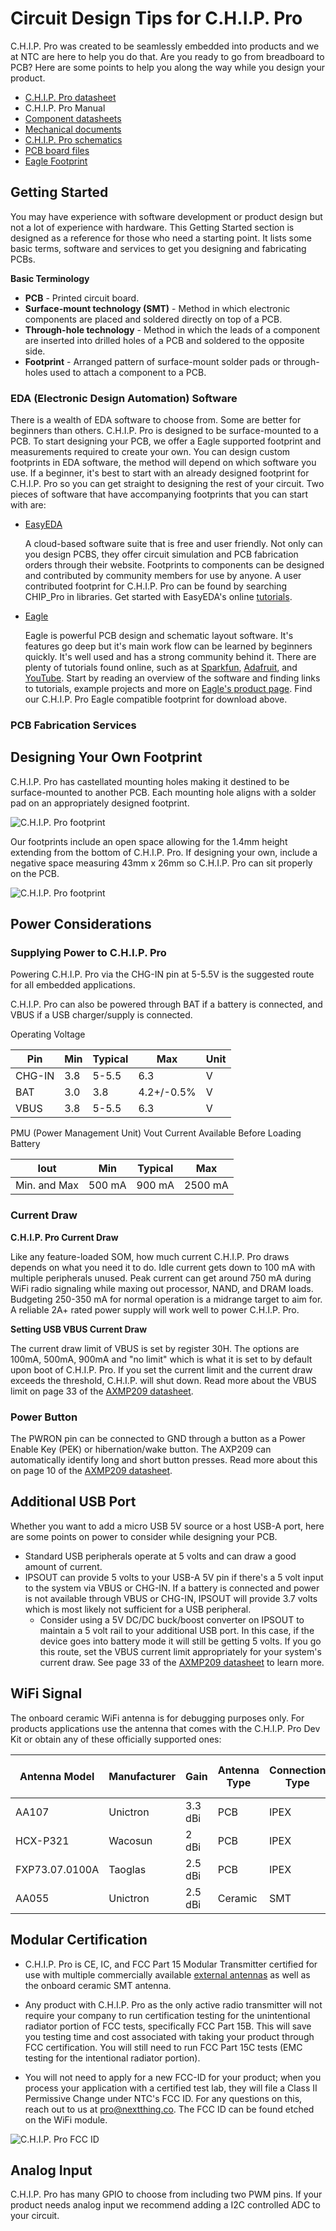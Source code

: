 # Circuit Design Tips for C.H.I.P. Pro 

C.H.I.P. Pro was created to be seamlessly embedded into products and we at NTC are here to help you do that. Are you ready to go from breadboard to PCB? Here are some points to help you along the way while you design your product.

* [C.H.I.P. Pro datasheet](https://github.com/NextThingCo/CHIP_Pro-Hardware/blob/master/Datasheets/CHIP_PRO_Datasheet_v1.0.pdf)
* C.H.I.P. Pro Manual
* [Component datasheets](https://github.com/NextThingCo/CHIP_Pro-Hardware/tree/master/v1.0/Component%20Datasheets)
* [Mechanical documents](https://github.com/NextThingCo/CHIP_Pro-Hardware/tree/master/Mechanical_Documents)
* [C.H.I.P. Pro schematics](https://github.com/NextThingCo/CHIP_Pro-Hardware/blob/master/v1.0/CHIP_Pro_v1_0_Schematic.pdf)
* [PCB board files](https://github.com/NextThingCo/CHIP_Pro-Hardware/tree/master/v1.0/PCB%20Source)
* [Eagle Footprint](https://github.com/NextThingCo/CHIP_Pro-Hardware/blob/master/Footprint/EAGLE/CHIP_Pro-Footprint.lbr) 

## Getting Started 

You may have experience with software development or product design but not a lot of experience with hardware. This Getting Started section is designed as a reference for those who need a starting point. It lists some basic terms, software and services to get you designing and fabricating PCBs.

**Basic Terminology**

* **PCB** - Printed circuit board.
* **Surface-mount technology (SMT)** - Method in which electronic components are placed and soldered directly on top of a PCB.
* **Through-hole technology** - Method in which the leads of a component are inserted into drilled holes of a PCB and soldered to the opposite side. 
* **Footprint** - Arranged pattern of surface-mount solder pads or through-holes used to attach a component to a PCB.

### EDA (Electronic Design Automation) Software

There is a wealth of EDA software to choose from. Some are better for beginners than others. C.H.I.P. Pro is designed to be surface-mounted to a PCB. To start designing your PCB, we offer a Eagle supported footprint and measurements required to create your own. You can design custom footprints in EDA software, the method will depend on which software you use. If a beginner, it's best to start with an already designed footprint for C.H.I.P. Pro so you can get straight to designing the rest of your circuit. Two pieces of software that have accompanying footprints that you can start with are:

* [EasyEDA](https://easyeda.com/)

	A cloud-based software suite that is free and user friendly. Not only can you design PCBS, they offer circuit simulation and PCB fabrication orders through their website. Footprints to components can be designed and contributed by community members for use by anyone. A user contributed footprint for C.H.I.P. Pro can be found by searching CHIP_Pro in libraries. Get started with EasyEDA's online [tutorials](https://easyeda.com/Doc/Tutorial/).

* [Eagle](https://www.autodesk.com/products/eagle/overview) 

	Eagle is powerful PCB design and schematic layout software. It's features go deep but it's main work flow can be learned by beginners quickly. It's well used and has a strong community behind it. There are plenty of tutorials found online, such as at [Sparkfun](https://www.sparkfun.com/tutorials/108), [Adafruit](https://learn.adafruit.com/ktowns-ultimate-creating-parts-in-eagle-tutorial/introduction), and [YouTube](https://www.youtube.com/user/EAGLECadSoftComputer). Start by reading an overview of the software and finding links to tutorials, example projects and more on [Eagle's product page](https://www.autodesk.com/products/eagle/overview). Find our C.H.I.P. Pro Eagle compatible footprint for download above. 
	
### PCB Fabrication Services



## Designing Your Own Footprint

C.H.I.P. Pro has castellated mounting holes making it destined to be surface-mounted to another PCB. Each mounting hole aligns with a solder pad on an appropriately designed footprint.

![C.H.I.P. Pro footprint](images/footprint.png)

Our footprints include an open space allowing for the 1.4mm height extending from the bottom of C.H.I.P. Pro. If designing your own, include a negative space measuring 43mm x 26mm so C.H.I.P. Pro can sit properly on the PCB. 

![C.H.I.P. Pro footprint](images/clearance.jpg)


## Power Considerations

### Supplying Power to C.H.I.P. Pro

Powering C.H.I.P. Pro via the CHG-IN pin at 5-5.5V is the suggested route for all embedded applications. 

C.H.I.P. Pro can also be powered through BAT if a battery is connected, and VBUS if a USB charger/supply is connected. 

Operating Voltage

| Pin    | Min | Typical | Max        | Unit |
|--------|-----|---------|------------|------|
| CHG-IN | 3.8 | 5-5.5   | 6.3        | V    |
| BAT    | 3.0 | 3.8     | 4.2+/-0.5% | V    |
| VBUS   | 3.8 | 5-5.5   | 6.3        | V    |

PMU (Power Management Unit) Vout Current Available Before Loading Battery

| Iout         | Min    | Typical | Max     |
|--------------|--------|---------|---------|
| Min. and Max | 500 mA | 900 mA  | 2500 mA |

### Current Draw

**C.H.I.P. Pro Current Draw**

Like any feature-loaded SOM, how much current C.H.I.P. Pro draws depends on what you need it to do. Idle current gets down to 100 mA with multiple peripherals unused. Peak current can get around 750 mA during WiFi radio signaling while maxing out processor, NAND, and DRAM loads. Budgeting 250-350 mA for normal operation is a midrange target to aim for. A reliable 2A+ rated power supply will work well to power C.H.I.P. Pro.

**Setting USB VBUS Current Draw** 

The current draw limit of VBUS is set by register 30H. The options are 100mA, 500mA, 900mA and "no limit" which is what it is set to by default upon boot of C.H.I.P. Pro. If you set the current limit and the current draw exceeds the threshold, C.H.I.P. will shut down. Read more about the VBUS limit on page 33 of the [AXMP209 datasheet](https://github.com/NextThingCo/CHIP-Hardware/blob/master/CHIP%5Bv1_0%5D/CHIPv1_0-BOM-Datasheets/AXP209_Datasheet_v1.0en.pdf). 

### Power Button 

The PWRON pin can be connected to GND through a button as a Power Enable Key (PEK) or hibernation/wake button. The AXP209 can automatically identify long and short button presses. Read more about this on page 10 of the [AXMP209 datasheet](https://github.com/NextThingCo/CHIP-Hardware/blob/master/CHIP%5Bv1_0%5D/CHIPv1_0-BOM-Datasheets/AXP209_Datasheet_v1.0en.pdf).  

## Additional USB Port

Whether you want to add a micro USB 5V source or a host USB-A port, here are some points on power to consider while designing your PCB.

* Standard USB peripherals operate at 5 volts and can draw a good amount of current.
* IPSOUT can provide 5 volts to your USB-A 5V pin if there's a 5 volt input to the system via VBUS or CHG-IN. If a battery is connected and power is not available through VBUS or CHG-IN, IPSOUT will provide 3.7 volts which is most likely not sufficient for a USB peripheral.
	* Consider using a 5V DC/DC buck/boost converter on IPSOUT to maintain a 5 volt rail to your additional USB port. In this case, if the device goes into battery mode it will still be getting 5 volts. If you go this route, set the VBUS current limit appropriately for your system's current draw. See page 33 of the [AXMP209 datasheet](https://github.com/NextThingCo/CHIP-Hardware/blob/master/CHIP%5Bv1_0%5D/CHIPv1_0-BOM-Datasheets/AXP209_Datasheet_v1.0en.pdf) to learn more.

## WiFi Signal

The onboard ceramic WiFi antenna is for debugging purposes only. For products applications use the antenna that comes with the C.H.I.P. Pro Dev Kit or obtain any of these officially supported ones:

| Antenna Model | Manufacturer | Gain | Antenna Type | Connection Type | Freq. Range (GHz) | Cable Length (mm) |
|------------|-----|-----|-----|-----|-----|-----|
| AA107       | Unictron | 3.3 dBi | PCB | IPEX | 2.4 - 2.5 | 100 | 
| HCX-P321   | Wacosun | 2 dBi | PCB | IPEX | 2.4 - 2.5 | 150 |
| FXP73.07.0100A | Taoglas | 2.5 dBi | PCB | IPEX | 2.4 - 2.483 | 100 |
| AA055   | Unictron | 2.5 dBi | Ceramic | SMT | 2.4 - 2.5 | n/a |

## Modular Certification 

* C.H.I.P. Pro is CE, IC, and FCC Part 15 Modular Transmitter certified for use with multiple commercially available [external antennas](https://docs.getchip.com/chip_pro_devkit.html#wifi-antenna) as well as the onboard ceramic SMT antenna. 

* Any product with C.H.I.P. Pro as the only active radio transmitter will not require your company to run certification testing for the unintentional radiator portion of FCC tests, specifically FCC Part 15B. This will save you testing time and cost associated with taking your product through FCC certification. You will still need to run FCC Part 15C tests (EMC testing for the intentional radiator portion). 

* You will not need to apply for a new FCC-ID for your product; when you process your application with a certified test lab, they will file a Class II Permissive Change under NTC's FCC ID. For any questions on this, reach out to us at pro@nextthing.co. The FCC ID can be found etched on the WiFi module. 

![C.H.I.P. Pro FCC ID](images/CHIP_Pro_FCC.png)

## Analog Input

C.H.I.P. Pro has many GPIO to choose from including two PWM pins. If your product needs analog input we recommend adding a I2C controlled ADC to your circuit. 
